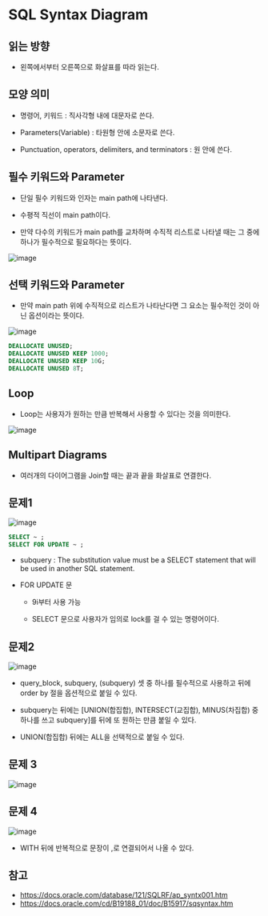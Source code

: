 
# SQL Syntax Diagram

## 읽는 방향
- 왼쪽에서부터 오른쪽으로 화살표를 따라 읽는다. 

## 모양 의미
- 명령어, 키워드 : 직사각형 내에 대문자로 쓴다.

- Parameters(Variable) : 타원형 안에 소문자로 쓴다.

- Punctuation, operators, delimiters, and terminators : 원 안에 쓴다.

## 필수 키워드와 Parameter

- 단일 필수 키워드와 인자는 main path에 나타낸다.

- 수평적 직선이 main path이다. 

- 만약 다수의 키워드가 main path를 교차하며 수직적 리스트로 나타낼 때는 그 중에 하나가 필수적으로 필요하다는 뜻이다. 

![image](https://user-images.githubusercontent.com/77392444/115207069-3554fc00-a136-11eb-8d5f-67c1e44baedc.png)


## 선택 키워드와 Parameter

- 만약 main path 위에 수직적으로 리스트가 나타난다면 그 요소는 필수적인 것이 아닌 옵션이라는 뜻이다. 

![image](https://user-images.githubusercontent.com/77392444/115207208-56b5e800-a136-11eb-8d2a-36982c9daf01.png)

```SQL
DEALLOCATE UNUSED;
DEALLOCATE UNUSED KEEP 1000;
DEALLOCATE UNUSED KEEP 10G;
DEALLOCATE UNUSED 8T; 
```

## Loop

- Loop는 사용자가 원하는 만큼 반복해서 사용할 수 있다는 것을 의미한다. 

![image](https://user-images.githubusercontent.com/77392444/115207489-9d0b4700-a136-11eb-895c-8683bfbfdfab.png)


## Multipart Diagrams

- 여러개의 다이어그램을 Join할 때는 끝과 끝을 화살표로 연결한다. 


## 문제1

![image](https://user-images.githubusercontent.com/77392444/115209971-17d56180-a139-11eb-8c2c-beebb2ad7edf.png)


```sql
SELECT ~ ;
SELECT FOR UPDATE ~ ;
```

- subquery : The substitution value must be a SELECT statement that will be used in another SQL statement.

- FOR UPDATE 문
  - 9i부터 사용 가능

  - SELECT 문으로 사용자가 임의로 lock를 걸 수 있는 명령어이다.


## 문제2

![image](https://user-images.githubusercontent.com/77392444/115210019-215ec980-a139-11eb-96f7-c7fb21efc7af.png)

- query_block, subquery, (subquery) 셋 중 하나를 필수적으로 사용하고 뒤에 order by 절을 옵션적으로 붙일 수 있다. 

- subquery는 뒤에는 [UNION(합집합), INTERSECT(교집합), MINUS(차집합) 중 하나를 쓰고 subquery]를 뒤에 또 원하는 만큼 붙일 수 있다. 

- UNION(합집합) 뒤에는 ALL을 선택적으로 붙일 수 있다. 


## 문제 3

![image](https://user-images.githubusercontent.com/77392444/115210505-a0ec9880-a139-11eb-9011-a46f7e08190d.png)


## 문제 4

![image](https://user-images.githubusercontent.com/77392444/115214509-8c120400-a13d-11eb-9092-826cd42492ae.png)

- WITH 뒤에 반복적으로 문장이 ,로 연결되어서 나올 수 있다. 

## 참고

- https://docs.oracle.com/database/121/SQLRF/ap_syntx001.htm
- https://docs.oracle.com/cd/B19188_01/doc/B15917/sqsyntax.htm

